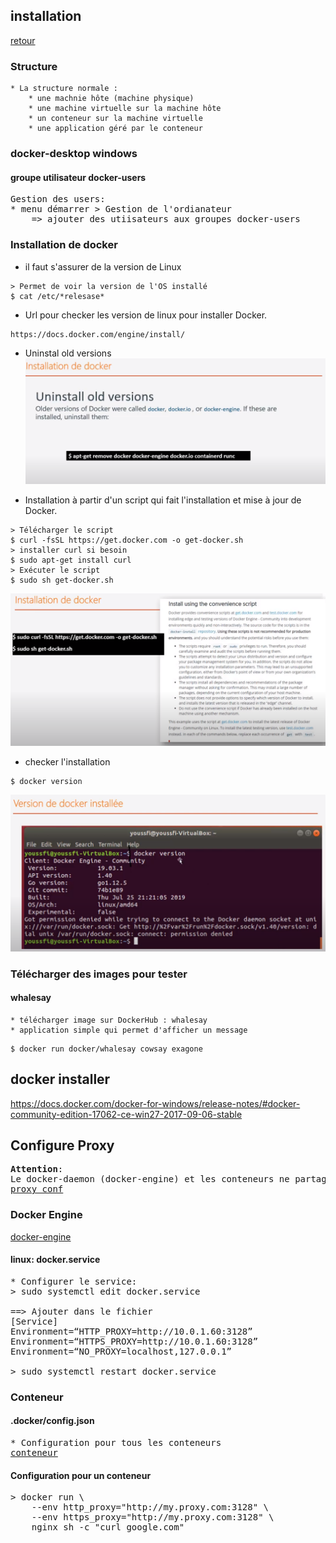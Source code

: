 ## installation

[retour](docker.md)

### Structure
```
* La structure normale :
	* une machnie hôte (machine physique)
	* une machine virtuelle sur la machine hôte
	* un conteneur sur la machine virtuelle
	* une application géré par le conteneur
```

### docker-desktop windows

#### groupe utilisateur docker-users
<pre>
Gestion des users:
* menu démarrer > Gestion de l'ordianateur
	=> ajouter des utiisateurs aux groupes docker-users
</pre>

### Installation de docker

* il faut s'assurer de la version de Linux
```
> Permet de voir la version de l'OS installé
$ cat /etc/*relesase*
```

* Url pour checker les version de linux pour installer Docker.
```
https://docs.docker.com/engine/install/
```

* Uninstal old versions
![uninstall](installation/0-installation.PNG)



* Installation à partir d'un script qui fait l'installation et mise à jour de Docker.

```
> Télécharger le script
$ curl -fsSL https://get.docker.com -o get-docker.sh
> installer curl si besoin
$ sudo apt-get install curl
> Exécuter le script
$ sudo sh get-docker.sh
```

![install](installation/2-installation.PNG)

	
* checker l'installation
```
$ docker version
```

![version](installation/3-installation-check-version.PNG)


### Télécharger des images pour tester

#### whalesay

```
* télécharger image sur DockerHub : whalesay
* application simple qui permet d'afficher un message
```

```
$ docker run docker/whalesay cowsay exagone
```	

## docker installer
https://docs.docker.com/docker-for-windows/release-notes/#docker-community-edition-17062-ce-win27-2017-09-06-stable

## Configure Proxy
<pre>
<b>Attention</b>:
Le docker-daemon (docker-engine) et les conteneurs ne partagent pas la même configuration de proxy
<a href="https://dev.to/mcastellin/use-docker-with-proxy-servers-tutorial-10gg" target="_blank">proxy conf</a>
</pre>

### Docker Engine

<a href="https://docs.docker.com/config/daemon/systemd/" target="_blank">docker-engine</a> 

#### linux: docker.service
<pre>
* Configurer le service:
> sudo systemctl edit docker.service

==> Ajouter dans le fichier
[Service]
Environment=“HTTP_PROXY=http://10.0.1.60:3128”
Environment=“HTTPS_PROXY=http://10.0.1.60:3128”
Environment=“NO_PROXY=localhost,127.0.0.1”

> sudo systemctl restart docker.service
</pre>

### Conteneur

#### .docker/config.json
<pre>
* Configuration pour tous les conteneurs
<a href="https://docs.docker.com/network/proxy/" target="_blank">conteneur</a>
</pre>

#### Configuration pour un conteneur
<pre>
> docker run \
    --env http_proxy="http://my.proxy.com:3128" \
    --env https_proxy="http://my.proxy.com:3128" \
    nginx sh -c "curl google.com"
</pre>